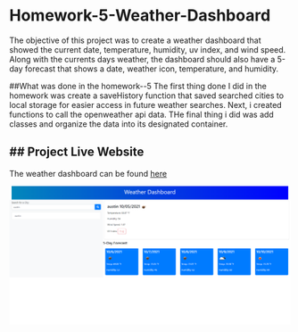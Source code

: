 # Homework-5-Weather-Dashboard
  The objective of this project was to create a weather dashboard that showed the current date, temperature, humidity, uv index, and wind speed. Along with the currents days weather, the dashboard should also have a 5-day forecast that shows a date, weather icon, temperature, and humidity. 

##What was done in the homework--5
  The first thing done I did in the homework was create a saveHistory function that saved searched  cities to local storage for easier access in future weather searches. Next, i created functions to call the openweather api data. THe final thing i did was add classes and organize the data into its designated container. 
  
## ## Project Live Website
The weather dashboard can be found [here](https://kalvinn361.github.io/Weather-Dashboard/#)

![Screenshot](weather.png)
